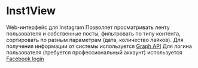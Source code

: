 # Inst1View

Web-интерфейс для Instagram
Позволяет просматривать ленту пользователя и собственные посты, фильтровать по типу контента, сортировать по разным параметрам (дата, количество лайков).
Для получения информации от системы используется [Graph API](https://developers.facebook.com/docs/instagram-api/)
Для логина пользователя (требуется профессиональный аккаунт) используется [Facebook login](https://developers.facebook.com/docs/facebook-login/web)
